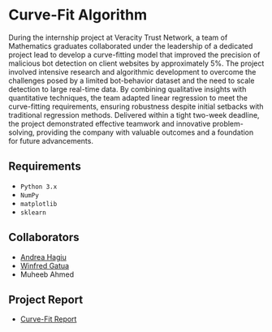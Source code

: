 # Curve-Fit Algorithm
During the internship project at Veracity Trust Network, a team of Mathematics graduates collaborated under the leadership of a dedicated project lead to develop a curve-fitting model that improved the precision of malicious bot detection on client websites by approximately 5%. The project involved intensive research and algorithmic development to overcome the challenges posed by a limited bot-behavior dataset and the need to scale detection to large real-time data. By combining qualitative insights with quantitative techniques, the team adapted linear regression to meet the curve-fitting requirements, ensuring robustness despite initial setbacks with traditional regression methods. Delivered within a tight two-week deadline, the project demonstrated effective teamwork and innovative problem-solving, providing the company with valuable outcomes and a foundation for future advancements.

## Requirements

- `Python 3.x`
- `NumPy`
- `matplotlib`
- `sklearn`

## Collaborators
- [Andrea Hagiu](https://www.linkedin.com/in/andreea-hagiu-54a760211/)
- [Winfred Gatua](https://www.linkedin.com/in/winfred-gatua-0b2317101/)
- Muheeb Ahmed

## Project Report
- [Curve-Fit Report](https://shiv716.github.io/Reports/Report_Curve-fit.pdf)
